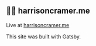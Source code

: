 ## 👨‍💻 harrisoncramer.me

Live at <a href="https://harrisoncramer.me">harrisoncramer.me</a>

This site was built with Gatsby.
